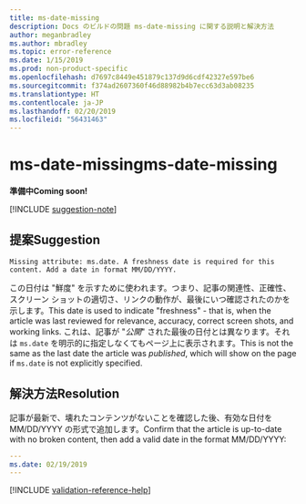 ```yaml
---
title: ms-date-missing
description: Docs のビルドの問題 ms-date-missing に関する説明と解決方法
author: meganbradley
ms.author: mbradley
ms.topic: error-reference
ms.date: 1/15/2019
ms.prod: non-product-specific
ms.openlocfilehash: d7697c8449e451879c137d9d6cdf42327e597be6
ms.sourcegitcommit: f374ad2607360f46d88982b4b7ecc63d3ab08235
ms.translationtype: HT
ms.contentlocale: ja-JP
ms.lasthandoff: 02/20/2019
ms.locfileid: "56431463"
---
```

# <a name="ms-date-missing"></a><span data-ttu-id="83188-103">ms-date-missing</span><span class="sxs-lookup"><span data-stu-id="83188-103">ms-date-missing</span></span>

<span data-ttu-id="83188-104">**準備中**</span><span class="sxs-lookup"><span data-stu-id="83188-104">**Coming soon!**</span></span>

[!INCLUDE [suggestion-note](includes/suggestion-note.md)]

## <a name="suggestion"></a><span data-ttu-id="83188-105">提案</span><span class="sxs-lookup"><span data-stu-id="83188-105">Suggestion</span></span>

`Missing attribute: ms.date. A freshness date is required for this content. Add a date in format MM/DD/YYYY.`

<span data-ttu-id="83188-106">この日付は "鮮度" を示すために使われます。つまり、記事の関連性、正確性、スクリーン ショットの適切さ、リンクの動作が、最後にいつ確認されたのかを示します。</span><span class="sxs-lookup"><span data-stu-id="83188-106">This date is used to indicate "freshness" - that is, when the article was last reviewed for relevance, accuracy, correct screen shots, and working links.</span></span> <span data-ttu-id="83188-107">これは、記事が "*公開*" された最後の日付とは異なります。それは `ms.date` を明示的に指定しなくてもページ上に表示されます。</span><span class="sxs-lookup"><span data-stu-id="83188-107">This is not the same as the last date the article was *published*, which will show on the page if `ms.date` is not explicitly specified.</span></span>

## <a name="resolution"></a><span data-ttu-id="83188-108">解決方法</span><span class="sxs-lookup"><span data-stu-id="83188-108">Resolution</span></span>

<span data-ttu-id="83188-109">記事が最新で、壊れたコンテンツがないことを確認した後、有効な日付を MM/DD/YYYY の形式で追加します。</span><span class="sxs-lookup"><span data-stu-id="83188-109">Confirm that the article is up-to-date with no broken content, then add a valid date in the format MM/DD/YYYY:</span></span>

```yml
---
ms.date: 02/19/2019
---
```

<!--make sure to add this file to your includes folder and verify the path-->
[!INCLUDE [validation-reference-help](includes/validation-reference-help.md)]
